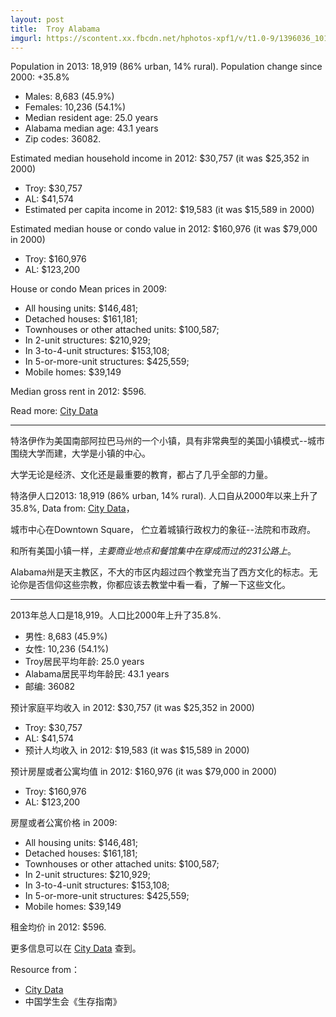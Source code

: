 ```yaml
---
layout: post
title:  Troy Alabama
imgurl: https://scontent.xx.fbcdn.net/hphotos-xpf1/v/t1.0-9/1396036_10151742261294150_311572121_n.jpg?oh=33bcf482be303b2421700375c6a207e5&oe=55B19F28
---
```


Population in 2013: 18,919 (86% urban, 14% rural). Population change since 2000: +35.8%

- Males: 8,683     (45.9%)
- Females: 10,236      (54.1%)
- Median resident age:     25.0 years
- Alabama median age:      43.1 years
- Zip codes: 36082.

Estimated median household income in 2012: $30,757 (it was $25,352 in 2000)

- Troy:   $30,757
- AL: $41,574
- Estimated per capita income in 2012: $19,583 (it was $15,589 in 2000)

Estimated median house or condo value in 2012: $160,976 (it was $79,000 in 2000)

- Troy:   $160,976
- AL: $123,200

House or condo Mean prices in 2009:

- All housing units: $146,481; 
- Detached houses: $161,181; 
- Townhouses or other attached units: $100,587; 
- In 2-unit structures: $210,929; 
- In 3-to-4-unit structures: $153,108; 
- In 5-or-more-unit structures: $425,559; 
- Mobile homes: $39,149

Median gross rent in 2012: $596.

Read more: [City Data]

---

特洛伊作为美国南部阿拉巴马州的一个小镇，具有非常典型的美国小镇模式--城市围绕大学而建，大学是小镇的中心。

大学无论是经济、文化还是最重要的教育，都占了几乎全部的力量。

特洛伊人口2013: 18,919 (86% urban, 14% rural). 人口自从2000年以来上升了35.8%, Data from: [City Data]， 

城市中心在Downtown Square， 伫立着城镇行政权力的象征--法院和市政府。

和所有美国小镇一样，*主要商业地点和餐馆集中在穿成而过的231公路上*。

Alabama州是天主教区，不大的市区内超过四个教堂充当了西方文化的标志。无论你是否信仰这些宗教，你都应该去教堂中看一看，了解一下这些文化。

---

2013年总人口是18,919。人口比2000年上升了35.8%.

- 男性: 8,683     (45.9%)
- 女性: 10,236      (54.1%)
- Troy居民平均年龄:     25.0 years
- Alabama居民平均年龄民:      43.1 years
- 邮编: 36082

预计家庭平均收入 in 2012: $30,757 (it was $25,352 in 2000)

- Troy:   $30,757
- AL: $41,574
- 预计人均收入 in 2012: $19,583 (it was $15,589 in 2000)

预计房屋或者公寓均值 in 2012: $160,976 (it was $79,000 in 2000)

- Troy:   $160,976
- AL: $123,200

房屋或者公寓价格 in 2009:

- All housing units: $146,481; 
- Detached houses: $161,181; 
- Townhouses or other attached units: $100,587; 
- In 2-unit structures: $210,929; 
- In 3-to-4-unit structures: $153,108; 
- In 5-or-more-unit structures: $425,559; 
- Mobile homes: $39,149

租金均价 in 2012: $596.

更多信息可以在 [City Data] 查到。

Resource from：

- [City Data]
- 中国学生会《生存指南》

[City Data]: http://www.city-data.com/city/Troy-Alabama.html
